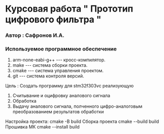 # Курсовая работа  " Прототип цифрового фильтра "

### Автор : Сафронов И.А.

### Используемое программное обеспечение

1. arm-none-eabi-g++ --- кросс-компилятор.
1. make --- система сборки проекта.
1. cmake --- система управления проектом.
1. git --- система контроля версий.


Цель : Создать программу для stm32f303vc реализующую
1. Считывание и оцифровку аналового сигнала
1. Обработка
1. Выдачу аналового сигнала, полченного 
   цифро-аналоговым преобразованием результатов 
   обработки

Настройка проекта: 
    cmake -B build
Сборка проекта 
    cmake --build build     
Прошивка МК 
    cmake --install build 